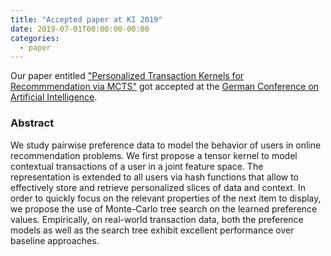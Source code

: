 ```yaml
---
title: "Accepted paper at KI 2019"
date: 2019-07-01T00:00:00-00:00
categories:
  - paper
---
```


Our paper entitled ["Personalized Transaction Kernels for Recommmendation via MCTS"](/assets/publications/KI19.pdf) got accepted at the [German Conference on Artificial Intelligence](http://www.ki2019.de/).

### Abstract
We study pairwise preference data to model the behavior of users in online recommendation problems. We first propose a tensor kernel to model contextual transactions of a user in a joint feature space. The representation is extended to all users via hash functions that allow to effectively store and retrieve personalized slices of data and context. In order to quickly focus on the relevant properties of the next item to display, we propose the use of Monte-Carlo tree search on the learned preference values. Empirically, on real-world transaction data, both the preference models as well as the search tree exhibit excellent performance over baseline approaches.
